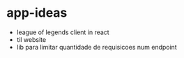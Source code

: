 # app-ideas

- league of legends client in react
- til website
- lib para limitar quantidade de requisicoes num endpoint

